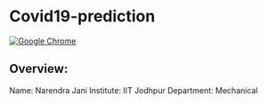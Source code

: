# Covid19-prediction
[![Google Chrome](https://img.shields.io/badge/Google%20Chrome-4285F4?style=for-the-badge&logo=GoogleChrome&logoColor=white)](https://narendra-027.github.io/covid19.github.io/)
## Overview:
Name: Narendra Jani
Institute: IIT Jodhpur
Department: Mechanical



